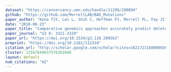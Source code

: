 ```yaml
---
dataset: "https://conservancy.umn.edu/handle/11299/198094"
github: "https://github.com/MorrellLAB/BAD_Mutations"
paper_author: "Kono TJY, Lei L, Shih C, Hoffman PJ, Morrell PL, Fay JC"
date: "2018-08-23"
paper_title: "Comparative genomics approaches accurately predict deleterious variants in plants"
paper_journal: "G3 8: 3321-3329"
paper_url: "https://doi.org/10.1534/g3.118.200563"
preprint: "https://doi.org/10.1101/112318"
citation_url: "http://scholar.google.com/scholar?cites=16217211689089365431&as_sdt=5,24&sciodt=0,24&hl=en"
cluster: 13167649837576262846
layout: default
num_citations: "42"
---
```

